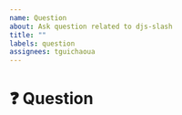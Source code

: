 ```yaml
---
name: Question
about: Ask question related to djs-slash
title: ""
labels: question
assignees: tguichaoua
---
```


# ❓ Question

<!-- ✍️ Write your question here -->
